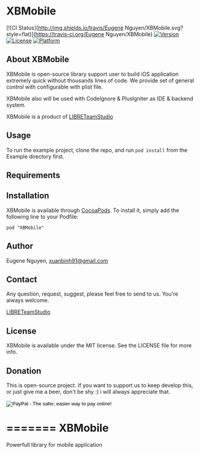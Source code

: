# XBMobile

[![CI Status](http://img.shields.io/travis/Eugene Nguyen/XBMobile.svg?style=flat)](https://travis-ci.org/Eugene Nguyen/XBMobile)
[![Version](https://img.shields.io/cocoapods/v/XBMobile.svg?style=flat)](http://cocoadocs.org/docsets/XBMobile)
[![License](https://img.shields.io/cocoapods/l/XBMobile.svg?style=flat)](http://cocoadocs.org/docsets/XBMobile)
[![Platform](https://img.shields.io/cocoapods/p/XBMobile.svg?style=flat)](http://cocoadocs.org/docsets/XBMobile)

## About XBMobile

XBMobile is open-source library support user to build iOS application extremely quick without thousands lines of code. We provide set of general control with configurable with plist file.

XBMobile also will be used with CodeIgnore & PlusIgniter as IDE & backend system.

XBMobile is a product of [LIBRETeamStudio](http://libre.com.vn)

## Usage

To run the example project, clone the repo, and run `pod install` from the Example directory first.

## Requirements

## Installation

XBMobile is available through [CocoaPods](http://cocoapods.org). To install
it, simply add the following line to your Podfile:

    pod "XBMobile"

## Author

Eugene Nguyen, xuanbinh91@gmail.com

## Contact

Any question, request, suggest, please feel free to send to us. You're always welcome.

[LIBRETeamStudio](https://twitter.com/LIBRETeamStudio)

## License

XBMobile is available under the MIT license. See the LICENSE file for more info.

## Donation

This is open-source project. If you want to support us to keep develop this, or just give me a beer, don't be shy :) i will always appreciate that.

<form action="https://www.paypal.com/cgi-bin/webscr" method="post" target="_top">
<input type="hidden" name="cmd" value="_s-xclick">
<input type="hidden" name="hosted_button_id" value="Y22J3LQZCAN2A">
<input type="image" src="https://www.paypalobjects.com/en_US/i/btn/btn_donate_LG.gif" border="0" name="submit" alt="PayPal - The safer, easier way to pay online!">
<img alt="" border="0" src="https://www.paypalobjects.com/en_US/i/scr/pixel.gif" width="1" height="1">
</form>


=======
XBMobile
========

Powerfull library for mobile application

